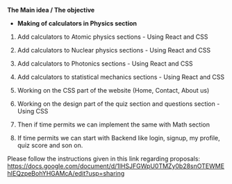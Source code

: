 **The Main idea / The objective**

- **Making of calculators in Physics section**

1) Add calculators to Atomic physics sections - Using React and CSS

2) Add calculators to Nuclear physics sections - Using React and CSS

3) Add calculators to Photonics sections - Using React and CSS

4) Add calculators to statistical mechanics sections - Using React and CSS

5) Working on the CSS part of the website (Home, Contact, About us)

6) Working on the design part of the quiz section and questions section - Using CSS

7) Then if time permits we can implement the same with Math section

8) If time permits we can start with Backend like login, signup, my profile, quiz score and son on.


Please follow the instructions given in this link regarding proposals: https://docs.google.com/document/d/1lHSJFGWpU0TMZy0b28snOTEWMEhIEQzpeBohYHGAMcA/edit?usp=sharing
